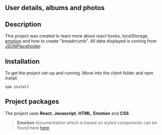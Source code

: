 ## User details, albums and photos

## Description

This project was created to learn more about react hooks, localStorage, [emotion](https://emotion.sh/docs/introduction) and how to create "breadcrumb". All data displayed is coming from [JSONPlaceholder](https://jsonplaceholder.typicode.com/).

## Installation

To get the project set-up and running. Move into the client folder and npm install.

`npm install`

## Project packages

The project uses
**React**, **Javascript**, **HTML**, **Emotion** and **CSS**

> **Emotion** documentation which is based on styled components can be found here [here](https://emotion.sh/docs/styled).
